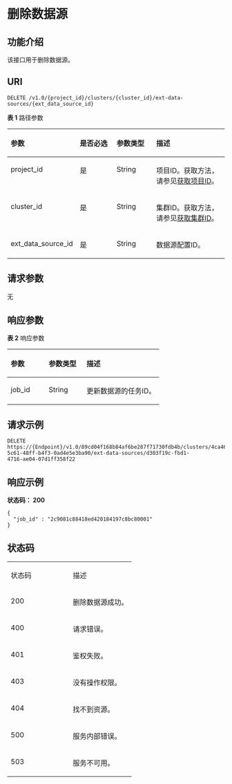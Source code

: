 # 删除数据源<a name="ZH-CN_TOPIC_0000001398473392"></a>

## 功能介绍<a name="section9833154710221"></a>

该接口用于删除数据源。

## URI<a name="section859416501965"></a>

```
DELETE /v1.0/{project_id}/clusters/{cluster_id}/ext-data-sources/{ext_data_source_id}
```

**表 1**  路径参数

<a name="table14444174718226"></a>
<table><thead align="left"><tr id="row1243514711225"><th class="cellrowborder" valign="top" width="20%" id="mcps1.2.5.1.1"><p id="p134511147142218"><a name="p134511147142218"></a><a name="p134511147142218"></a>参数</p>
</th>
<th class="cellrowborder" valign="top" width="20%" id="mcps1.2.5.1.2"><p id="p1545904772219"><a name="p1545904772219"></a><a name="p1545904772219"></a>是否必选</p>
</th>
<th class="cellrowborder" valign="top" width="20%" id="mcps1.2.5.1.3"><p id="p1447064712227"><a name="p1447064712227"></a><a name="p1447064712227"></a>参数类型</p>
</th>
<th class="cellrowborder" valign="top" width="40%" id="mcps1.2.5.1.4"><p id="p2047824762211"><a name="p2047824762211"></a><a name="p2047824762211"></a>描述</p>
</th>
</tr>
</thead>
<tbody><tr id="row14366478228"><td class="cellrowborder" valign="top" width="20%" headers="mcps1.2.5.1.1 "><p id="p104891447152212"><a name="p104891447152212"></a><a name="p104891447152212"></a>project_id</p>
</td>
<td class="cellrowborder" valign="top" width="20%" headers="mcps1.2.5.1.2 "><p id="p149694713228"><a name="p149694713228"></a><a name="p149694713228"></a>是</p>
</td>
<td class="cellrowborder" valign="top" width="20%" headers="mcps1.2.5.1.3 "><p id="p15505194710222"><a name="p15505194710222"></a><a name="p15505194710222"></a>String</p>
</td>
<td class="cellrowborder" valign="top" width="40%" headers="mcps1.2.5.1.4 "><p id="p18512184772216"><a name="p18512184772216"></a><a name="p18512184772216"></a>项目ID。获取方法，请参见<a href="获取项目ID.md">获取项目ID</a>。</p>
</td>
</tr>
<tr id="row24361947132215"><td class="cellrowborder" valign="top" width="20%" headers="mcps1.2.5.1.1 "><p id="p205228478227"><a name="p205228478227"></a><a name="p205228478227"></a>cluster_id</p>
</td>
<td class="cellrowborder" valign="top" width="20%" headers="mcps1.2.5.1.2 "><p id="p1553094719226"><a name="p1553094719226"></a><a name="p1553094719226"></a>是</p>
</td>
<td class="cellrowborder" valign="top" width="20%" headers="mcps1.2.5.1.3 "><p id="p7538347192216"><a name="p7538347192216"></a><a name="p7538347192216"></a>String</p>
</td>
<td class="cellrowborder" valign="top" width="40%" headers="mcps1.2.5.1.4 "><p id="p25471947182210"><a name="p25471947182210"></a><a name="p25471947182210"></a>集群ID。获取方法，请参见<a href="获取集群ID.md">获取集群ID</a>。</p>
</td>
</tr>
<tr id="row14437147202215"><td class="cellrowborder" valign="top" width="20%" headers="mcps1.2.5.1.1 "><p id="p1455510470226"><a name="p1455510470226"></a><a name="p1455510470226"></a>ext_data_source_id</p>
</td>
<td class="cellrowborder" valign="top" width="20%" headers="mcps1.2.5.1.2 "><p id="p1056213478222"><a name="p1056213478222"></a><a name="p1056213478222"></a>是</p>
</td>
<td class="cellrowborder" valign="top" width="20%" headers="mcps1.2.5.1.3 "><p id="p4575174752210"><a name="p4575174752210"></a><a name="p4575174752210"></a>String</p>
</td>
<td class="cellrowborder" valign="top" width="40%" headers="mcps1.2.5.1.4 "><p id="p1586204711227"><a name="p1586204711227"></a><a name="p1586204711227"></a>数据源配置ID。</p>
</td>
</tr>
</tbody>
</table>

## 请求参数<a name="section11602162210811"></a>

无

## 响应参数<a name="section0395136189"></a>

**表 2**  响应参数

<a name="table175601130103917"></a>
<table><thead align="left"><tr id="row13560123023919"><th class="cellrowborder" valign="top" width="25%" id="mcps1.2.4.1.1"><p id="p135601130193910"><a name="p135601130193910"></a><a name="p135601130193910"></a>参数</p>
</th>
<th class="cellrowborder" valign="top" width="25%" id="mcps1.2.4.1.2"><p id="p156033023910"><a name="p156033023910"></a><a name="p156033023910"></a>参数类型</p>
</th>
<th class="cellrowborder" valign="top" width="50%" id="mcps1.2.4.1.3"><p id="p155600304390"><a name="p155600304390"></a><a name="p155600304390"></a>描述</p>
</th>
</tr>
</thead>
<tbody><tr id="row956033093910"><td class="cellrowborder" valign="top" width="25%" headers="mcps1.2.4.1.1 "><p id="p1929813419391"><a name="p1929813419391"></a><a name="p1929813419391"></a>job_id</p>
</td>
<td class="cellrowborder" valign="top" width="25%" headers="mcps1.2.4.1.2 "><p id="p11560133018398"><a name="p11560133018398"></a><a name="p11560133018398"></a>String</p>
</td>
<td class="cellrowborder" valign="top" width="50%" headers="mcps1.2.4.1.3 "><p id="p656119306392"><a name="p656119306392"></a><a name="p656119306392"></a>更新数据源的任务ID。</p>
</td>
</tr>
</tbody>
</table>

## 请求示例<a name="section9884881797"></a>

```
DELETE https://{Endpoint}/v1.0/89cd04f168b84af6be287f71730fdb4b/clusters/4ca46bf1-5c61-48ff-b4f3-0ad4e5e3ba90/ext-data-sources/d303f19c-fbd1-
4716-ae04-07d1ff358f22
```

## 响应示例<a name="section16778747132212"></a>

**状态码： 200**

```
{
  "job_id" : "2c9081c88418ed420184197c8bc80001"
}
```

## 状态码<a name="section11986103561020"></a>

<a name="table19373192512"></a>
<table><tbody><tr id="row1397118197516"><td class="cellrowborder" valign="top" width="50%"><p id="p159711419451"><a name="p159711419451"></a><a name="p159711419451"></a>状态码</p>
</td>
<td class="cellrowborder" valign="top" width="50%"><p id="p197111920519"><a name="p197111920519"></a><a name="p197111920519"></a>描述</p>
</td>
</tr>
<tr id="row11971121916518"><td class="cellrowborder" valign="top" width="50%"><p id="p13971131913510"><a name="p13971131913510"></a><a name="p13971131913510"></a>200</p>
</td>
<td class="cellrowborder" valign="top" width="50%"><p id="p209716193515"><a name="p209716193515"></a><a name="p209716193515"></a>删除数据源成功。</p>
</td>
</tr>
<tr id="row1297121911518"><td class="cellrowborder" valign="top" width="50%"><p id="p59713191457"><a name="p59713191457"></a><a name="p59713191457"></a>400</p>
</td>
<td class="cellrowborder" valign="top" width="50%"><p id="p11971919556"><a name="p11971919556"></a><a name="p11971919556"></a>请求错误。</p>
</td>
</tr>
<tr id="row209718191558"><td class="cellrowborder" valign="top" width="50%"><p id="p79719191555"><a name="p79719191555"></a><a name="p79719191555"></a>401</p>
</td>
<td class="cellrowborder" valign="top" width="50%"><p id="p99711119655"><a name="p99711119655"></a><a name="p99711119655"></a>鉴权失败。</p>
</td>
</tr>
<tr id="row1997111191452"><td class="cellrowborder" valign="top" width="50%"><p id="p297121913515"><a name="p297121913515"></a><a name="p297121913515"></a>403</p>
</td>
<td class="cellrowborder" valign="top" width="50%"><p id="p49716198520"><a name="p49716198520"></a><a name="p49716198520"></a>没有操作权限。</p>
</td>
</tr>
<tr id="row597117191753"><td class="cellrowborder" valign="top" width="50%"><p id="p139715191158"><a name="p139715191158"></a><a name="p139715191158"></a>404</p>
</td>
<td class="cellrowborder" valign="top" width="50%"><p id="p1797118191352"><a name="p1797118191352"></a><a name="p1797118191352"></a>找不到资源。</p>
</td>
</tr>
<tr id="row3971151912518"><td class="cellrowborder" valign="top" width="50%"><p id="p49718195519"><a name="p49718195519"></a><a name="p49718195519"></a>500</p>
</td>
<td class="cellrowborder" valign="top" width="50%"><p id="p79725195519"><a name="p79725195519"></a><a name="p79725195519"></a>服务内部错误。</p>
</td>
</tr>
<tr id="row1597210191455"><td class="cellrowborder" valign="top" width="50%"><p id="p597218191155"><a name="p597218191155"></a><a name="p597218191155"></a>503</p>
</td>
<td class="cellrowborder" valign="top" width="50%"><p id="p1897210197515"><a name="p1897210197515"></a><a name="p1897210197515"></a>服务不可用。</p>
</td>
</tr>
</tbody>
</table>

